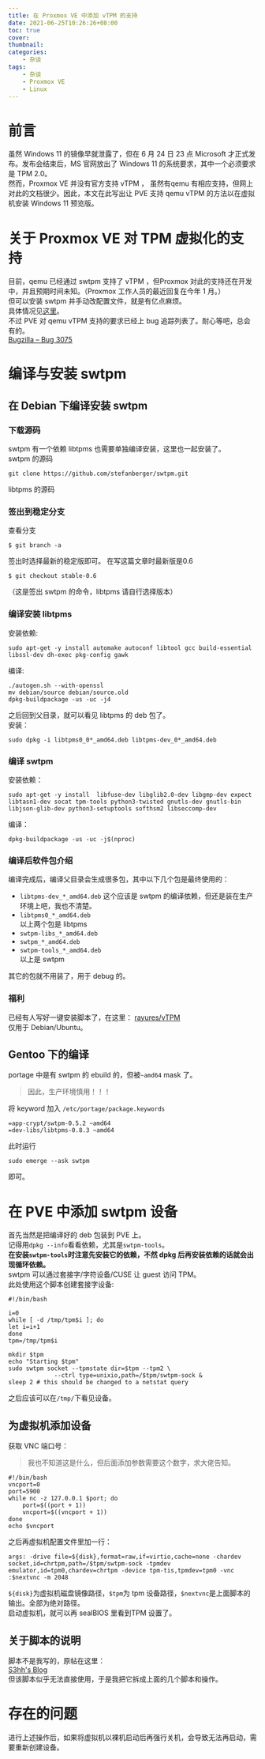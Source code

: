 ```yaml
---
title: 在 Proxmox VE 中添加 vTPM 的支持
date: 2021-06-25T10:26:26+08:00
toc: true
cover:
thumbnail:
categories:
    - 杂谈
tags:
    - 杂谈
    - Proxmox VE
    - Linux
---
```


# 前言
虽然 Windows 11 的镜像早就泄露了，但在 6 月 24 日 23 点 Microsoft 才正式发布。发布会结束后，MS 官网放出了 Windows 11 的系统要求，其中一个必须要求是 TPM 2.0。      
然而，Proxmox VE 并没有官方支持 vTPM ， 虽然有qemu 有相应支持，但网上对此的文档很少。因此，本文在此写出让 PVE 支持 qemu  vTPM 的方法以在虚拟机安装 Windows 11 预览版。    
# 关于 Proxmox VE 对 TPM 虚拟化的支持
目前，qemu 已经通过 swtpm 支持了 vTPM ，但Proxmox 对此的支持还在开发中，并且预期时间未知。（Proxmox 工作人员的最近回复在今年 1 月。）     
但可以安装 swtpm 并手动改配置文件，就是有亿点麻烦。      
具体情况见[这里](https://forum.proxmox.com/threads/vtpm-support-do-we-have-guide-to-add-the-vtpm-support.56982/)。      
不过 PVE 对 qemu vTPM 支持的要求已经上 bug 追踪列表了。耐心等吧，总会有的。     
[Bugzilla – Bug 3075](https://bugzilla.proxmox.com/show_bug.cgi?id=3075)     
# 编译与安装 swtpm
## 在 Debian 下编译安装 swtpm
### 下载源码
swtpm 有一个依赖 libtpms 也需要单独编译安装，这里也一起安装了。    
swtpm 的源码

    git clone https://github.com/stefanberger/swtpm.git
libtpms 的源码

### 签出到稳定分支
查看分支

    $ git branch -a
签出时选择最新的稳定版即可。
在写这篇文章时最新版是0.6

    $ git checkout stable-0.6
（这是签出 swtpm 的命令，libtpms 请自行选择版本）
### 编译安装 libtpms
安装依赖:

    sudo apt-get -y install automake autoconf libtool gcc build-essential libssl-dev dh-exec pkg-config gawk
编译:
```
./autogen.sh --with-openssl
mv debian/source debian/source.old
dpkg-buildpackage -us -uc -j4
```
之后回到父目录，就可以看见 libtpms 的 deb 包了。    
安装：

    sudo dpkg -i libtpms0_0*_amd64.deb libtpms-dev_0*_amd64.deb
### 编译 swtpm
安装依赖：

    sudo apt-get -y install  libfuse-dev libglib2.0-dev libgmp-dev expect libtasn1-dev socat tpm-tools python3-twisted gnutls-dev gnutls-bin  libjson-glib-dev python3-setuptools softhsm2 libseccomp-dev
编译：

    dpkg-buildpackage -us -uc -j$(nproc)
### 编译后软件包介绍
编译完成后，编译父目录会生成很多包，其中以下几个包是最终使用的：
+ `libtpms-dev_*_amd64.deb` 这个应该是 swtpm 的编译依赖，但还是装在生产环境上吧，我也不清楚。
+ `libtpms0_*_amd64.deb`   
以上两个包是 libtpms
+ `swtpm-libs_*_amd64.deb`
+ `swtpm_*_amd64.deb`
+ `swtpm-tools_*_amd64.deb`    
以上是 swtpm

其它的包就不用装了，用于 debug 的。
### 福利
已经有人写好一键安装脚本了，在这里：
[rayures/vTPM](https://github.com/rayures/vTPM)   
仅用于 Debian/Ubuntu。
## Gentoo 下的编译
portage 中是有 swtpm 的 ebuild 的，但被`~amd64` mask 了。     
> 因此，生产环境慎用！！！

将 keyword 加入 `/etc/portage/package.keywords`

    =app-crypt/swtpm-0.5.2 ~amd64
    =dev-libs/libtpms-0.8.3 ~amd64

此时运行

    sudo emerge --ask swtpm
即可。
# 在 PVE 中添加 swtpm 设备
首先当然是把编译好的 deb 包装到 PVE 上。    
记得用`dpkg --info`看看依赖，尤其是`swtpm-tools`。   
**在安装`swtpm-tools`时注意先安装它的依赖，不然 dpkg 后再安装依赖的话就会出现循环依赖。**   
swtpm 可以通过套接字/字符设备/CUSE 让 guest 访问 TPM。     
此处使用这个脚本创建套接字设备:
```
#!/bin/bash

i=0
while [ -d /tmp/tpm$i ]; do
let i=i+1
done
tpm=/tmp/tpm$i

mkdir $tpm
echo "Starting $tpm"
sudo swtpm socket --tpmstate dir=$tpm --tpm2 \
             --ctrl type=unixio,path=/$tpm/swtpm-sock &
sleep 2 # this should be changed to a netstat query
```
之后应该可以在`/tmp/`下看见设备。    
## 为虚拟机添加设备
获取 VNC 端口号：
> 我也不知道这是什么，但后面添加参数需要这个数字，求大佬告知。
```
#!/bin/bash
vncport=0
port=5900
while nc -z 127.0.0.1 $port; do
    port=$((port + 1))
    vncport=$((vncport + 1))
done
echo $vncport
```
之后再虚拟机配置文件里加一行：

    args: -drive file=${disk},format=raw,if=virtio,cache=none -chardev socket,id=chrtpm,path=/$tpm/swtpm-sock -tpmdev emulator,id=tpm0,chardev=chrtpm -device tpm-tis,tpmdev=tpm0 -vnc :$nextvnc -m 2048
`${disk}`为虚拟机磁盘镜像路径，`$tpm`为 tpm 设备路径，`$nextvnc`是上面脚本的输出。全部为绝对路径。   
启动虚拟机，就可以再 sealBIOS 里看到TPM 设置了。

## 关于脚本的说明
脚本不是我写的，原帖在这里：    
[S3hh's Blog](https://s3hh.wordpress.com/2018/06/03/tpm-2-0-in-qemu/)    
但该脚本似乎无法直接使用，于是我把它拆成上面的几个脚本和操作。

# 存在的问题
进行上述操作后，如果将虚拟机以裸机启动后再强行关机，会导致无法再启动，需要重新创建设备。